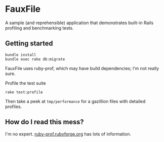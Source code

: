 FauxFile
========
A sample (and reprehensible) application that demonstrates built-in Rails profiling and benchmarking tests.

Getting started
---------------
    bundle install
    bundle exec rake db:migrate

FauxFile uses ruby-prof, which may have build dependencies; I'm not really sure.

Profile the test suite

    rake test:profile

Then take a peek at `tmp/performance` for a gazillion files with detailed profiles.

How do I read this mess?
------------------------
I'm no expert. [ruby-prof.rubyforge.org](http://ruby-prof.rubyforge.org) has lots of information.